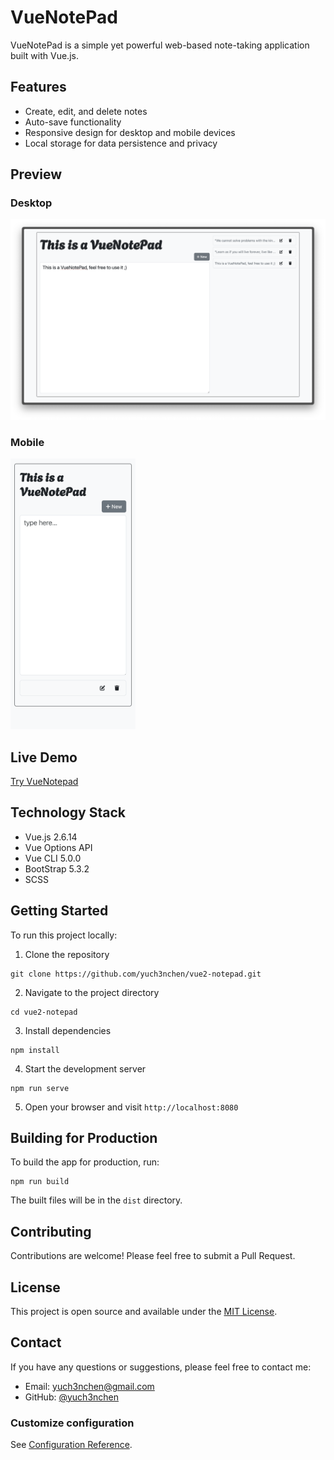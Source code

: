 # VueNotePad

VueNotePad is a simple yet powerful web-based note-taking application built with Vue.js.

## Features

- Create, edit, and delete notes
- Auto-save functionality
- Responsive design for desktop and mobile devices
- Local storage for data persistence and privacy

## Preview

### Desktop

  <img src="screenshots/app-screenshot.png" alt="VueNotePad Screenshot" width="600"/>

### Mobile

  <img src="screenshots/app-screenshot-mobile.png" alt="VueNotePad Screenshot" width="200"/>

## Live Demo

[Try VueNotepad](https://yuch3nchen.github.io/vue2-notepad/)

## Technology Stack

- Vue.js 2.6.14
- Vue Options API
- Vue CLI 5.0.0
- BootStrap 5.3.2
- SCSS

## Getting Started

To run this project locally:

1. Clone the repository

```
git clone https://github.com/yuch3nchen/vue2-notepad.git
```

2. Navigate to the project directory

```
cd vue2-notepad
```

3. Install dependencies

```
npm install
```

4. Start the development server

```
npm run serve
```

5. Open your browser and visit `http://localhost:8080`

## Building for Production

To build the app for production, run:

```
npm run build
```

The built files will be in the `dist` directory.

## Contributing

Contributions are welcome! Please feel free to submit a Pull Request.

## License

This project is open source and available under the [MIT License](LICENSE).

## Contact

If you have any questions or suggestions, please feel free to contact me:

- Email: yuch3nchen@gmail.com
- GitHub: [@yuch3nchen](https://github.com/yuch3nchen)

### Customize configuration

See [Configuration Reference](https://cli.vuejs.org/config/).
